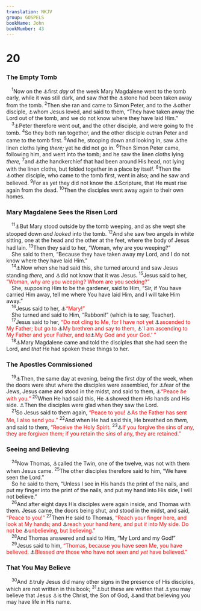 ```yaml
---
translation: NKJV
group: GOSPELS
bookName: John 
bookNumber: 43
---
```


<div class="title"><h1>20</h1><h3>The Empty Tomb</h3></div>
<span class="verse gi_20_1"> <sup>1</sup>Now on the <a data-toggle="tooltip" data-placement="bottom" title="Matt. 28:1–8; Mark 16:1–8; Luke 24:1–10; Acts 20:7; 1 Cor. 16:2">⚓</a>first <i>day</i> of the week Mary Magdalene went to the tomb early, while it was still dark, and saw <i>that</i> the <a data-toggle="tooltip" data-placement="bottom" title="Matt. 27:60, 66; 28:2; Mark 15:46; 16:4; Luke 24:2; John 11:38">⚓</a>stone had been taken away from the tomb. </span>
<span class="verse gi_20_2"><sup>2</sup>Then she ran and came to Simon Peter, and to the <a data-toggle="tooltip" data-placement="bottom" title="John 21:23, 24">⚓</a>other disciple, <a data-toggle="tooltip" data-placement="bottom" title="John 13:23; 19:26; 21:7, 20, 24">⚓</a>whom Jesus loved, and said to them, “They have taken away the Lord out of the tomb, and we do not know where they have laid Him.”<br/></span>
<span class="verse gi_20_3"> <sup>3</sup><a data-toggle="tooltip" data-placement="bottom" title="Luke 24:12">⚓</a>Peter therefore went out, and the other disciple, and were going to the tomb. </span>
<span class="verse gi_20_4"><sup>4</sup>So they both ran together, and the other disciple outran Peter and came to the tomb first. </span>
<span class="verse gi_20_5"><sup>5</sup>And he, stooping down and looking in, saw <a data-toggle="tooltip" data-placement="bottom" title="John 19:40">⚓</a>the linen cloths lying <i>there;</i> yet he did not go in. </span>
<span class="verse gi_20_6"><sup>6</sup>Then Simon Peter came, following him, and went into the tomb; and he saw the linen cloths lying <i>there,</i></span>
<span class="verse gi_20_7"><sup>7</sup>and <a data-toggle="tooltip" data-placement="bottom" title="John 11:44">⚓</a>the handkerchief that had been around His head, not lying with the linen cloths, but folded together in a place by itself. </span>
<span class="verse gi_20_8"><sup>8</sup>Then the <a data-toggle="tooltip" data-placement="bottom" title="John 21:23, 24">⚓</a>other disciple, who came to the tomb first, went in also; and he saw and believed. </span>
<span class="verse gi_20_9"><sup>9</sup>For as yet they did not know the <a data-toggle="tooltip" data-placement="bottom" title="Ps. 16:10; Acts 2:25, 31; 13:34, 35">⚓</a>Scripture, that He must rise again from the dead. </span>
<span class="verse gi_20_10"><sup>10</sup>Then the disciples went away again to their own homes.<br/></span>
<div class="title"><h3>Mary Magdalene Sees the Risen Lord</h3></div>
<span class="verse gi_20_11"> <sup>11</sup><a data-toggle="tooltip" data-placement="bottom" title="Mark 16:5">⚓</a>But Mary stood outside by the tomb weeping, and as she wept she stooped down <i>and</i> <i>looked</i> into the tomb. </span>
<span class="verse gi_20_12"><sup>12</sup>And she saw two angels in white sitting, one at the head and the other at the feet, where the body of Jesus had lain. </span>
<span class="verse gi_20_13"><sup>13</sup>Then they said to her, “Woman, why are you weeping?”<br/> She said to them, “Because they have taken away my Lord, and I do not know where they have laid Him.”<br/></span>
<span class="verse gi_20_14"> <sup>14</sup><a data-toggle="tooltip" data-placement="bottom" title="Matt. 28:9; Mark 16:9">⚓</a>Now when she had said this, she turned around and saw Jesus standing <i>there,</i> and <a data-toggle="tooltip" data-placement="bottom" title="(Luke 24:16, 31); John 21:4">⚓</a>did not know that it was Jesus. </span>
<span class="verse gi_20_15"><sup>15</sup>Jesus said to her, <font color="red">“Woman, why are you weeping? Whom are you seeking?”</font><br/> She, supposing Him to be the gardener, said to Him, “Sir, if You have carried Him away, tell me where You have laid Him, and I will take Him away.”<br/></span>
<span class="verse gi_20_16"> <sup>16</sup>Jesus said to her, <a data-toggle="tooltip" data-placement="bottom" title="John 10:3">⚓</a><font color="red">“Mary!”</font><br/> She turned and said to Him, “Rabboni!” (which is to say, Teacher).<br/></span>
<span class="verse gi_20_17"> <sup>17</sup>Jesus said to her, <font color="red">“Do not cling to Me, for I have not yet </font><a data-toggle="tooltip" data-placement="bottom" title="Mark 16:19; Luke 24:5; Acts 1:9; 2:34–36; Eph. 4:8–10; Heb. 4:14">⚓</a><font color="red">ascended to My Father; but go to </font><a data-toggle="tooltip" data-placement="bottom" title="Ps. 22:22; Matt. 18:10; Rom. 8:29; Heb. 2:11">⚓</a><font color="red">My brethren and say to them, </font><a data-toggle="tooltip" data-placement="bottom" title="John 16:28; 17:11">⚓</a><font color="red">‘I am ascending to My Father and your Father, and <i>to</i></font><a data-toggle="tooltip" data-placement="bottom" title="Eph. 1:17">⚓</a><font color="red">My God and your God.’ ”</font><br/></span>
<span class="verse gi_20_18"> <sup>18</sup><a data-toggle="tooltip" data-placement="bottom" title="Matt. 28:10; Luke 24:10, 23">⚓</a>Mary Magdalene came and told the disciples that she had seen the Lord, and <i>that</i> He had spoken these things to her.<br/></span>
<div class="title"><h3>The Apostles Commissioned</h3></div>
<span class="verse gi_20_19"> <sup>19</sup><a data-toggle="tooltip" data-placement="bottom" title="Mark 16:14; Luke 24:36; John 14:27; 1 Cor. 15:5">⚓</a>Then, the same day at evening, being the first <i>day</i> of the week, when the doors were shut where the disciples were assembled, for <a data-toggle="tooltip" data-placement="bottom" title="John 9:22; 19:38">⚓</a>fear of the Jews, Jesus came and stood in the midst, and said to them, <a data-toggle="tooltip" data-placement="bottom" title="John 14:27; 16:33; Eph. 2:17">⚓</a><font color="red">“Peace <i>be</i> with you.”</font></span>
<span class="verse gi_20_20"><sup>20</sup>When He had said this, He <a data-toggle="tooltip" data-placement="bottom" title="Acts 1:3">⚓</a>showed them <i>His</i> hands and His side. <a data-toggle="tooltip" data-placement="bottom" title="John 16:20, 22">⚓</a>Then the disciples were glad when they saw the Lord.<br/></span>
<span class="verse gi_20_21"> <sup>21</sup>So Jesus said to them again, <font color="red">“Peace to you! </font><a data-toggle="tooltip" data-placement="bottom" title="(Matt. 28:18–20); John 17:18, 19; (2 Tim. 2:2); Heb. 3:1">⚓</a><font color="red">As the Father has sent Me, I also send you.”</font></span>
<span class="verse gi_20_22"><sup>22</sup>And when He had said this, He breathed on <i>them,</i> and said to them, <font color="red">“Receive the Holy Spirit.</font></span>
<span class="verse gi_20_23"><sup>23</sup><a data-toggle="tooltip" data-placement="bottom" title="Matt. 16:19; 18:18">⚓</a><font color="red">If you forgive the sins of any, they are forgiven them; if you retain the <i>sins</i> of any, they are retained.”</font><br/></span>
<div class="title"><h3>Seeing and Believing</h3></div>
<span class="verse gi_20_24"> <sup>24</sup>Now Thomas, <a data-toggle="tooltip" data-placement="bottom" title="John 11:16">⚓</a>called the Twin, one of the twelve, was not with them when Jesus came. </span>
<span class="verse gi_20_25"><sup>25</sup>The other disciples therefore said to him, “We have seen the Lord.”<br/> So he said to them, “Unless I see in His hands the print of the nails, and put my finger into the print of the nails, and put my hand into His side, I will not believe.”<br/></span>
<span class="verse gi_20_26"> <sup>26</sup>And after eight days His disciples were again inside, and Thomas with them. Jesus came, the doors being shut, and stood in the midst, and said, <font color="red">“Peace to you!”</font></span>
<span class="verse gi_20_27"><sup>27</sup>Then He said to Thomas, <font color="red">“Reach your finger here, and look at My hands; and </font><a data-toggle="tooltip" data-placement="bottom" title="Ps. 22:16; Zech. 12:10; 13:6; 1 John 1:1">⚓</a><font color="red">reach your hand <i>here,</i> and put <i>it</i> into My side. Do not be </font><a data-toggle="tooltip" data-placement="bottom" title="Mark 16:14">⚓</a><font color="red">unbelieving, but believing.”</font><br/></span>
<span class="verse gi_20_28"> <sup>28</sup>And Thomas answered and said to Him, “My Lord and my God!”<br/></span>
<span class="verse gi_20_29"> <sup>29</sup>Jesus said to him, <font color="red">“Thomas, because you have seen Me, you have believed. </font><a data-toggle="tooltip" data-placement="bottom" title="2 Cor. 5:7; 1 Pet. 1:8">⚓</a><font color="red">Blessed <i>are</i> those who have not seen and <i>yet</i> have believed.”</font><br/></span>
<div class="title"><h3>That You May Believe</h3></div>
<span class="verse gi_20_30"> <sup>30</sup>And <a data-toggle="tooltip" data-placement="bottom" title="John 21:25">⚓</a>truly Jesus did many other signs in the presence of His disciples, which are not written in this book; </span>
<span class="verse gi_20_31"><sup>31</sup><a data-toggle="tooltip" data-placement="bottom" title="Luke 1:4">⚓</a>but these are written that <a data-toggle="tooltip" data-placement="bottom" title="John 19:35; 1 John 5:13">⚓</a>you may believe that Jesus <a data-toggle="tooltip" data-placement="bottom" title="Luke 2:11; 1 John 5:1">⚓</a>is the Christ, the Son of God, <a data-toggle="tooltip" data-placement="bottom" title="John 3:15, 16; 5:24; (1 Pet. 1:8, 9)">⚓</a>and that believing you may have life in His name.<br/></span>
